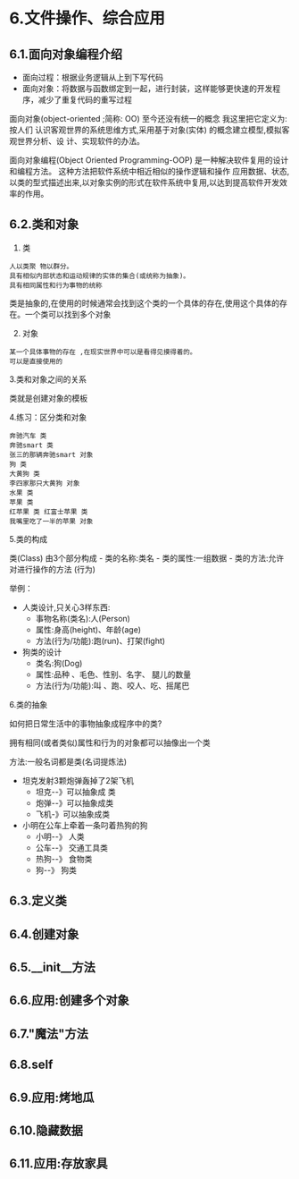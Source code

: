 # 6.文件操作、综合应用

## 6.1.面向对象编程介绍

- 面向过程：根据业务逻辑从上到下写代码
- 面向对象：将数据与函数绑定到一起，进行封装，这样能够更快速的开发程序，减少了重复代码的重写过程

面向对象(object-oriented ;简称: OO) 至今还没有统一的概念 我这里把它定义为: 按人们 认识客观世界的系统思维方式,采用基于对象(实体) 的概念建立模型,模拟客观世界分析、设 计、实现软件的办法。

面向对象编程(Object Oriented Programming-OOP) 是一种解决软件复用的设计和编程方法。 这种方法把软件系统中相近相似的操作逻辑和操作 应用数据、状态,以类的型式描述出来,以对象实例的形式在软件系统中复用,以达到提高软件开发效率的作用。

## 6.2.类和对象
1. 类
    
```
人以类聚 物以群分。
具有相似内部状态和运动规律的实体的集合(或统称为抽象)。 
具有相同属性和行为事物的统称
```
类是抽象的,在使用的时候通常会找到这个类的一个具体的存在,使用这个具体的存在。一个类可以找到多个对象

2. 对象

```
某一个具体事物的存在 ,在现实世界中可以是看得见摸得着的。
可以是直接使用的
```

3.类和对象之间的关系

类就是创建对象的模板

4.练习：区分类和对象

```
奔驰汽车 类
奔驰smart 类 
张三的那辆奔驰smart 对象
狗 类
大黄狗 类 
李四家那只大黄狗 对象 
水果 类
苹果 类 
红苹果 类 红富士苹果 类 
我嘴里吃了一半的苹果 对象
```

5.类的构成

类(Class) 由3个部分构成
    - 类的名称:类名
    - 类的属性:一组数据
    - 类的方法:允许对进行操作的方法 (行为)

举例：
- 人类设计,只关心3样东西: 
    - 事物名称(类名):人(Person)
    - 属性:身高(height)、年龄(age)
    - 方法(行为/功能):跑(run)、打架(fight)
- 狗类的设计
    - 类名:狗(Dog)
    - 属性:品种 、毛色、性别、名字、 腿儿的数量
    - 方法(行为/功能):叫 、跑、咬人、吃、摇尾巴

6.类的抽象

如何把日常生活中的事物抽象成程序中的类?

拥有相同(或者类似)属性和行为的对象都可以抽像出一个类

方法:一般名词都是类(名词提炼法) 
- 坦克发射3颗炮弹轰掉了2架飞机
    - 坦克--》可以抽象成 类 
    - 炮弹--》可以抽象成类
    - 飞机-》可以抽象成类 
- 小明在公车上牵着一条叼着热狗的狗
    - 小明--》 人类
    - 公车--》 交通工具类 
    - 热狗--》 食物类 
    - 狗--》 狗类 
    
## 6.3.定义类
## 6.4.创建对象
## 6.5.__init__方法
## 6.6.应用:创建多个对象
## 6.7."魔法"方法
## 6.8.self
## 6.9.应用:烤地瓜
## 6.10.隐藏数据
## 6.11.应用:存放家具